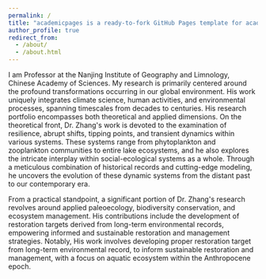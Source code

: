 ```yaml
---
permalink: /
title: "academicpages is a ready-to-fork GitHub Pages template for academic personal websites"
author_profile: true
redirect_from: 
  - /about/
  - /about.html
---
```


I am Professor at the Nanjing Institute of Geography and Limnology, Chinese Academy of Sciences. My research is primarily centered around the profound transformations occurring in our global environment. His work uniquely integrates climate science, human activities, and environmental processes, spanning timescales from decades to centuries. His research portfolio encompasses both theoretical and applied dimensions. On the theoretical front, Dr. Zhang's work is devoted to the examination of resilience, abrupt shifts, tipping points, and transient dynamics within various systems. These systems range from phytoplankton and zooplankton communities to entire lake ecosystems, and he also explores the intricate interplay within social-ecological systems as a whole. Through a meticulous combination of historical records and cutting-edge modeling, he uncovers the evolution of these dynamic systems from the distant past to our contemporary era.

From a practical standpoint, a significant portion of Dr. Zhang's research revolves around applied paleoecology, biodiversity conservation, and ecosystem management. His contributions include the development of restoration targets derived from long-term environmental records, empowering informed and sustainable restoration and management strategies. Notably, His work involves developing proper restoration target from long-term environmental record, to inform sustainable restoration and management, with a focus on aquatic ecosystem within the Anthropocene epoch. 





